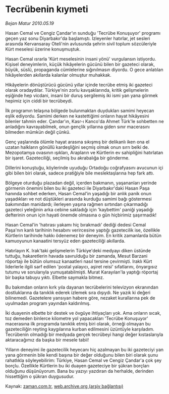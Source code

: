 # Tecrübenin kıymeti

*Bejan Matur 2010.05.19*

<td class="columnist-detail">
<p>Hasan Cemal ve Cengiz Çandar'ın sunduğu 'Tecrübe Konuşuyor' programı geçen yaz sonu Diyarbakır'da başlamıştı. İzleyenler hatırlar, jet sesleri arasında Kervansaray Oteli'nin avlusunda şehrin sivil toplum sözcüleriyle Kürt meselesi üzerine konuşmuştuk.</p>
<p>
<div id="haberMetinDiv">
<p> Hasan Cemal ısrarla 'Kürt meselesinin insani yönü' vurgulansın istiyordu. Kişisel deneyimlerin, küçük hikâyelerin gücünü bilen bir gazeteci olarak, büyük, süslü, propaganda cümlelerine sığınılmasın diyordu. O gece anlatılan hikâyelerden akıllarda kalanlar olmuştur muhakkak.
<p> Hikâyelerin dönüştürücü gücünü yıllar içinde tecrübe etmiş iki gazeteci olarak oradaydılar. Türkiye'nin zorlu kavşaklarında, kritik gelişmelerin eşiğinde hep vicdani, insani bir duruş sergilemiş iki ismi yan yana görmek hepimiz için ciddi bir tecrübeydi.
<p> İlk programın telaşına bölgede bulunmaktan duydukları samimi heyecan eşlik ediyordu. Samimi derken ne kastettiğimi onların hayat hikâyesini bilenler tahmin eder. Çandar'ın, Kasr-ı Kanco'da Ahmet Türk'le sohbetten ne anladığını kavrayabilmek, onun gençlik yıllarına giden sınır macerasını bilmeden mümkün değil çünkü.
<p> Genç yaşlarında ölümle hayat arasına sıkışmış bir delikanlı iken ona el uzatan halkların gönüllü kardeşliğini seçmiş olmak onun sırrı belki de. Mezopotamya ovasının ışıkları, Arapların ve Kürtlerin ev sahipliğini hatırlatan bir işaret. Gazeteciliği, seçilmiş bu akrabalığa bir gönderme.
<p> Dillerini konuştuğu, köylerinde uyuduğu Ortadoğu coğrafyasını avucunun içi gibi bilen biri olarak, sadece pratiğiyle bile meslektaşlarına hep fark attı.
<p> Bölgeye oturduğu plazadan değil, içerden bakmanın, yaşananları yerinde görmenin önemini bilen bu iki gazeteci ile Diyarbakır'daki Hasan Paşa hanında sohbet ederken, Hasan Cemal'in yaşadığı bir anlık panik onun yaşadıkları ve not düştükleri arasında kurduğu samimi bağı göstermesi bakımından manidardı; ilerleyen yaşına rağmen sırtından çıkarmadığı gazeteci yeleğinin arka cebine sakladığı için 'kaybettim' paniği yaşadığı defterinin onun için hayati önemde olmasına o gün hiçbirimiz şaşırmadık!
<p> Hasan Cemal'in 'hatırası yakamı hiç bırakmadı' dediği dedesi Cemal Paşa'nın kanlı tarihinin hesabını verircesine yaptığı gazetecilik ise, özellikle Kürtlerin tarihinde hakkı ödenemez bir deneyim. En kritik zamanlarda bütün kamuoyunun kanaatini tersyüz eden gazeteciliği akıllarda.
<p> Hatırlayın K. Irak'taki gelişmelerin Türkiye'deki medyayı diken üstünde tuttuğu, hakaretlerin havada savrulduğu bir zamanda, Mesut Barzani röportajı ile bütün olumsuz kanaatleri nasıl tersine çevirmişti. Iraklı Kürt liderlerle ilgili sarf edilen 'postal yalayıcı, aşiret reisi' sıfatlarını, önyargısız tutumu ve sorularıyla yumuşatabilmişti. Murat Karayılan'la yaptığı röportaj bir başka tabuyu yıktı. Elbette saymakla bitmez.
<p> Bu bakımdan onların kırk yıla dayanan tecrübelerini televizyon ekranından dostluklarına da tanıklık ederek izlemek sıra dışıydı. Ne yazık ki değeri bilinemedi. Gazetelere yansıyan habere göre, nezaket kurallarına pek de uyulmadan program yayından kaldırılmış.
<p> İki duayenin elbette bir destek ve övgüye ihtiyaçları yok. Ama onların sıcak, toz demeden binlerce kilometre yol yapacakları 'Tecrübe Konuşuyor' macerasına ilk programda tanıklık etmiş biri olarak, örneği olmayan bu gazeteciliğin reyting kaygılarına kurban edilmesini üzüntüyle karşıladım. Tecrübenin olmadığı bir medyada gerçek tecrübeyi hangi değer kıstaslarıyla aktaracağımız da başka bir mesele tabii!
<p> Yılların deneyimi ile gazetecilik heyecanı hiç azalmayan bu iki gazeteciyi yan yana görmenin bile kendi başına bir değer olduğunu bilen biri olarak şunu rahatlıkla söyleyebilirim: Türkiye, Hasan Cemal ve Cengiz Çandar'a çok şey borçlu. Özellikle Kürtlerin bu iki duayen gazeteciye bir şükran borçları olduğunu düşünüyorum. Bana bu yazıyı yazdıran da herhalde, derinden hissettiğim o şükran duygusudur.</p></p></p></p></p></p></p></p></p></p></p></div>
</p>
<a href="http://web.archive.org/web/20110106002242/mailto:b.matur@zaman.com.tr">
</a></td>

Kaynak: [zaman.com.tr](http://zaman.com.tr/yazar.do?yazino=985660), [web.archive.org (arşiv bağlantısı)](http://web.archive.org/web/20110106002242/http://www.zaman.com.tr/yazar.do?yazino=985660)
